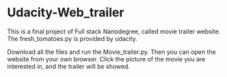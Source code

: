 # Udacity-Web_trailer

This is a final project of Full stack Nanodegree, called movie trailer website.
The fresh_tomatoes.py is provided by udacity.

Download all the files and run the Movie_trailer.py. Then you can open the website from your own browser. Click the picture of the movie you are interested in, and the trailer will be showed.
